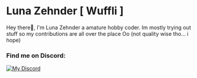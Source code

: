 # Luna Zehnder [ Wuffli ]
Hey there👋, I'm Luna Zehnder a amature hobby coder. Im mostly trying out stuff so my contributions are all over the place Oo (not quality wise tho... i hope)


### Find me on Discord:

[![My Discord](https://discord-readme-badge.vercel.app/api?id=397912417713127426)](https://discord.com/users/397912417713127426)


